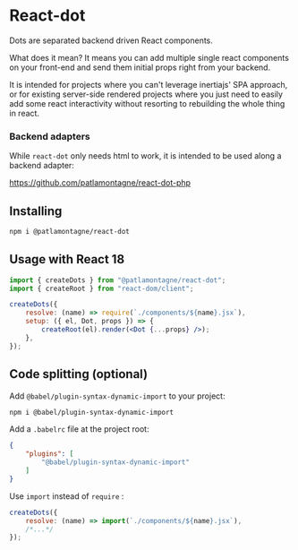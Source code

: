 # React-dot

Dots are separated backend driven React components.

What does it mean? It means you can add multiple single react components on your front-end and send them initial props right from your backend.

It is intended for projects where you can't leverage inertiajs' SPA approach, or for existing server-side rendered projects where you just need to easily add some react interactivity without resorting to rebuilding the whole thing in react.

### Backend adapters

While `react-dot` only needs html to work, it is intended to be used along a backend adapter:

https://github.com/patlamontagne/react-dot-php

## Installing

```sh
npm i @patlamontagne/react-dot
```

## Usage with React 18

```jsx
import { createDots } from "@patlamontagne/react-dot";
import { createRoot } from "react-dom/client";

createDots({
    resolve: (name) => require(`./components/${name}.jsx`),
    setup: ({ el, Dot, props }) => {
        createRoot(el).render(<Dot {...props} />);
    },
});
```

## Code splitting (optional)

Add `@babel/plugin-syntax-dynamic-import` to your project:

```sh
npm i @babel/plugin-syntax-dynamic-import
```

Add a `.babelrc` file at the project root:
```json
{
    "plugins": [
        "@babel/plugin-syntax-dynamic-import"
    ]
}
```

Use `import` instead of `require` :

```jsx
createDots({
    resolve: (name) => import(`./components/${name}.jsx`),
    /*...*/
});
```
